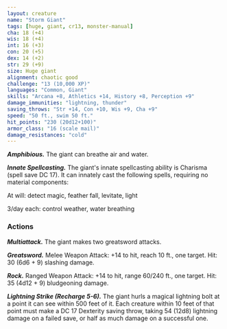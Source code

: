 ```yaml
---
layout: creature
name: "Storm Giant"
tags: [huge, giant, cr13, monster-manual]
cha: 18 (+4)
wis: 18 (+4)
int: 16 (+3)
con: 20 (+5)
dex: 14 (+2)
str: 29 (+9)
size: Huge giant
alignment: chaotic good
challenge: "13 (10,000 XP)"
languages: "Common, Giant"
skills: "Arcana +8, Athletics +14, History +8, Perception +9"
damage_immunities: "lightning, thunder"
saving_throws: "Str +14, Con +10, Wis +9, Cha +9"
speed: "50 ft., swim 50 ft."
hit_points: "230 (20d12+100)"
armor_class: "16 (scale mail)"
damage_resistances: "cold"
---
```


***Amphibious.*** The giant can breathe air and water.

***Innate Spellcasting.*** The giant's innate spellcasting ability is Charisma (spell save DC 17). It can innately cast the following spells, requiring no material components:

At will: detect magic, feather fall, levitate, light

3/day each: control weather, water breathing

### Actions

***Multiattack.*** The giant makes two greatsword attacks.

***Greatsword.*** Melee Weapon Attack: +14 to hit, reach 10 ft., one target. Hit: 30 (6d6 + 9) slashing damage.

***Rock.*** Ranged Weapon Attack: +14 to hit, range 60/240 ft., one target. Hit: 35 (4d12 + 9) bludgeoning damage.

***Lightning Strike (Recharge 5-6).*** The giant hurls a magical lightning bolt at a point it can see within 500 feet of it. Each creature within 10 feet of that point must make a DC 17 Dexterity saving throw, taking 54 (12d8) lightning damage on a failed save, or half as much damage on a successful one.